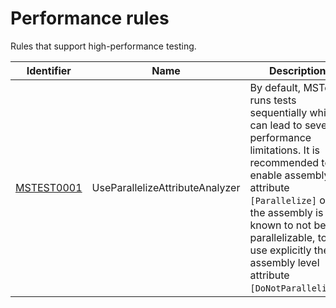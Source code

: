 # Performance rules

Rules that support high-performance testing.

Identifier | Name | Description
-----------|------|------------
[MSTEST0001](MSTEST0001.md) | UseParallelizeAttributeAnalyzer | By default, MSTest runs tests sequentially which can lead to severe performance limitations. It is recommended to enable assembly attribute `[Parallelize]` or if the assembly is known to not be parallelizable, to use explicitly the assembly level attribute `[DoNotParallelize]`.
